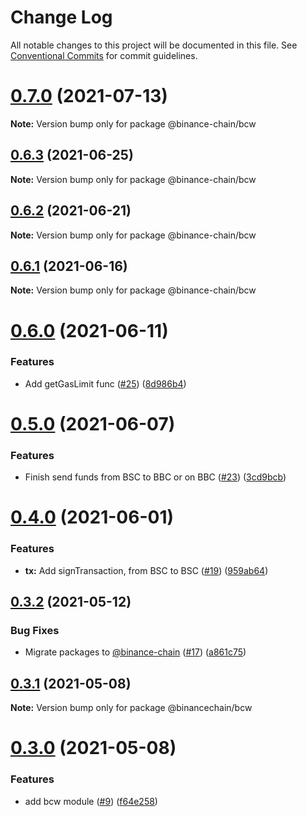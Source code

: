 # Change Log

All notable changes to this project will be documented in this file.
See [Conventional Commits](https://conventionalcommits.org) for commit guidelines.

# [0.7.0](https://github.com/binance-chain-npm/bcw.js/compare/v0.6.3...v0.7.0) (2021-07-13)

**Note:** Version bump only for package @binance-chain/bcw





## [0.6.3](https://github.com/binance-chain-npm/bcw.js/compare/v0.6.2...v0.6.3) (2021-06-25)

**Note:** Version bump only for package @binance-chain/bcw





## [0.6.2](https://github.com/binance-chain-npm/bcw.js/compare/v0.6.1...v0.6.2) (2021-06-21)

**Note:** Version bump only for package @binance-chain/bcw





## [0.6.1](https://github.com/binance-chain-npm/bcw.js/compare/v0.6.0...v0.6.1) (2021-06-16)

**Note:** Version bump only for package @binance-chain/bcw





# [0.6.0](https://github.com/binance-chain-npm/bcw.js/compare/v0.5.0...v0.6.0) (2021-06-11)


### Features

* Add getGasLimit func ([#25](https://github.com/binance-chain-npm/bcw.js/issues/25)) ([8d986b4](https://github.com/binance-chain-npm/bcw.js/commit/8d986b420103a41af91d5304c94bd197cb8d55d3))





# [0.5.0](https://github.com/binance-chain-npm/bcw.js/compare/v0.4.0...v0.5.0) (2021-06-07)


### Features

* Finish send funds from BSC to BBC or on BBC ([#23](https://github.com/binance-chain-npm/bcw.js/issues/23)) ([3cd9bcb](https://github.com/binance-chain-npm/bcw.js/commit/3cd9bcb4899d02054935cb9cf4161aaca8fb4b12))





# [0.4.0](https://github.com/binance-chain-npm/bcw.js/compare/v0.3.2...v0.4.0) (2021-06-01)


### Features

* **tx:** Add signTransaction, from BSC to BSC ([#19](https://github.com/binance-chain-npm/bcw.js/issues/19)) ([959ab64](https://github.com/binance-chain-npm/bcw.js/commit/959ab64b7d5887bb39200f4a194cee2bfa02b1bf))





## [0.3.2](https://github.com/binance-chain-npm/bcw.js/compare/v0.3.1...v0.3.2) (2021-05-12)


### Bug Fixes

* Migrate packages to [@binance-chain](https://github.com/binance-chain) ([#17](https://github.com/binance-chain-npm/bcw.js/issues/17)) ([a861c75](https://github.com/binance-chain-npm/bcw.js/commit/a861c75af667311bc870bd01c4b0243529fb43f6))





## [0.3.1](https://github.com/binance-chain-npm/bcw.js/compare/v0.3.0...v0.3.1) (2021-05-08)

**Note:** Version bump only for package @binancechain/bcw





# [0.3.0](https://github.com/binance-chain-npm/bcw.js/compare/v0.2.0...v0.3.0) (2021-05-08)


### Features

* add bcw module ([#9](https://github.com/binance-chain-npm/bcw.js/issues/9)) ([f64e258](https://github.com/binance-chain-npm/bcw.js/commit/f64e2581639bfdd0f07bc47bff66c470523fc387))
